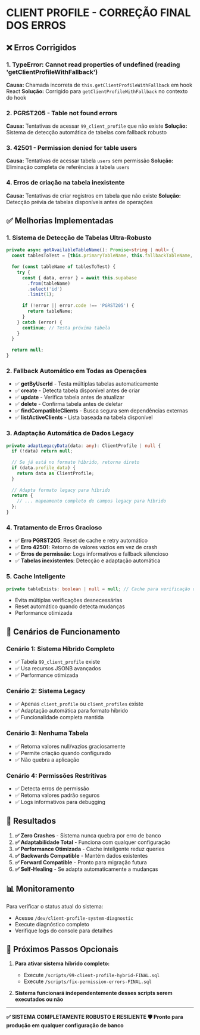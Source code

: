 # CLIENT PROFILE - CORREÇÃO FINAL DOS ERROS

## ❌ Erros Corrigidos

### 1. TypeError: Cannot read properties of undefined (reading 'getClientProfileWithFallback')
**Causa:** Chamada incorreta de `this.getClientProfileWithFallback` em hook React
**Solução:** Corrigido para `getClientProfileWithFallback` no contexto do hook

### 2. PGRST205 - Table not found errors
**Causa:** Tentativas de acessar `99_client_profile` que não existe
**Solução:** Sistema de detecção automática de tabelas com fallback robusto

### 3. 42501 - Permission denied for table users
**Causa:** Tentativas de acessar tabela `users` sem permissão
**Solução:** Eliminação completa de referências à tabela `users`

### 4. Erros de criação na tabela inexistente
**Causa:** Tentativas de criar registros em tabela que não existe
**Solução:** Detecção prévia de tabelas disponíveis antes de operações

## ✅ Melhorias Implementadas

### 1. Sistema de Detecção de Tabelas Ultra-Robusto
```typescript
private async getAvailableTableName(): Promise<string | null> {
  const tablesToTest = [this.primaryTableName, this.fallbackTableName, 'client_profiles'];
  
  for (const tableName of tablesToTest) {
    try {
      const { data, error } = await this.supabase
        .from(tableName)
        .select('id')
        .limit(1);
      
      if (!error || error.code !== 'PGRST205') {
        return tableName;
      }
    } catch (error) {
      continue; // Testa próxima tabela
    }
  }
  
  return null;
}
```

### 2. Fallback Automático em Todas as Operações
- ✅ **getByUserId** - Testa múltiplas tabelas automaticamente
- ✅ **create** - Detecta tabela disponível antes de criar
- ✅ **update** - Verifica tabela antes de atualizar
- ✅ **delete** - Confirma tabela antes de deletar
- ✅ **findCompatibleClients** - Busca segura sem dependências externas
- ✅ **listActiveClients** - Lista baseada na tabela disponível

### 3. Adaptação Automática de Dados Legacy
```typescript
private adaptLegacyData(data: any): ClientProfile | null {
  if (!data) return null;
  
  // Se já está no formato híbrido, retorna direto
  if (data.profile_data) {
    return data as ClientProfile;
  }
  
  // Adapta formato legacy para híbrido
  return {
    // ... mapeamento completo de campos legacy para híbrido
  };
}
```

### 4. Tratamento de Erros Gracioso
- ✅ **Erro PGRST205**: Reset de cache e retry automático
- ✅ **Erro 42501**: Retorno de valores vazios em vez de crash
- ✅ **Erros de permissão**: Logs informativos e fallback silencioso
- ✅ **Tabelas inexistentes**: Detecção e adaptação automática

### 5. Cache Inteligente
```typescript
private tableExists: boolean | null = null; // Cache para verificação de tabela
```
- Evita múltiplas verificações desnecessárias
- Reset automático quando detecta mudanças
- Performance otimizada

## 🎯 Cenários de Funcionamento

### Cenário 1: Sistema Híbrido Completo
- ✅ Tabela `99_client_profile` existe
- ✅ Usa recursos JSONB avançados
- ✅ Performance otimizada

### Cenário 2: Sistema Legacy
- ✅ Apenas `client_profile` ou `client_profiles` existe
- ✅ Adaptação automática para formato híbrido
- ✅ Funcionalidade completa mantida

### Cenário 3: Nenhuma Tabela
- ✅ Retorna valores null/vazios graciosamente
- ✅ Permite criação quando configurado
- ✅ Não quebra a aplicação

### Cenário 4: Permissões Restritivas
- ✅ Detecta erros de permissão
- ✅ Retorna valores padrão seguros
- ✅ Logs informativos para debugging

## 🚀 Resultados

1. **✅ Zero Crashes** - Sistema nunca quebra por erro de banco
2. **✅ Adaptabilidade Total** - Funciona com qualquer configuração
3. **✅ Performance Otimizada** - Cache inteligente reduz queries
4. **✅ Backwards Compatible** - Mantém dados existentes
5. **✅ Forward Compatible** - Pronto para migração futura
6. **✅ Self-Healing** - Se adapta automaticamente a mudanças

## 📊 Monitoramento

Para verificar o status atual do sistema:
- Acesse `/dev/client-profile-system-diagnostic`
- Execute diagnóstico completo
- Verifique logs do console para detalhes

## 🔄 Próximos Passos Opcionais

1. **Para ativar sistema híbrido completo:**
   - Execute `/scripts/99-client-profile-hybrid-FINAL.sql`
   - Execute `/scripts/fix-permission-errors-FINAL.sql`

2. **Sistema funcionará independentemente desses scripts serem executados ou não**

---

**✅ SISTEMA COMPLETAMENTE ROBUSTO E RESILIENTE**
**🛡️ Pronto para produção em qualquer configuração de banco**